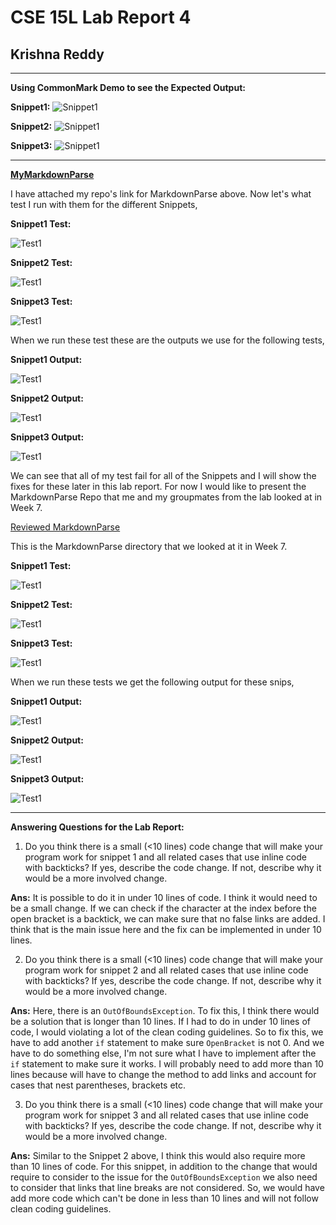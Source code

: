 # **CSE 15L Lab Report 4**
## Krishna Reddy
*******

**Using CommonMark Demo to see the Expected Output:**

**Snippet1:**
![Snippet1](Snippet1.png)

**Snippet2:**
![Snippet1](Snippet2.png)

**Snippet3:**
![Snippet1](Snippet3.png)

******

**[MyMarkdownParse](https://github.com/kreddy/markdown-parser)**

I have attached my repo's link for MarkdownParse above. Now let's what test I run with them for the different Snippets,

**Snippet1 Test:**

![Test1](Snip1.png)

**Snippet2 Test:**

![Test1](Snip2.png)

**Snippet3 Test:**

![Test1](Snip3.png)

When we run these test these are the outputs we use for the following tests, 

**Snippet1 Output:**

![Test1](mySnip1.png)

**Snippet2 Output:**

![Test1](mySnip2.png)

**Snippet3 Output:**

![Test1](mySnip3.png)

We can see that all of my test fail for all of the Snippets and I will show the fixes for these later in this lab report. For now I would like to present the MarkdownParse Repo that me and my groupmates from the lab looked at in Week 7.

[Reviewed MarkdownParse](https://github.com/aHewig/markdown-parser)

This is the MarkdownParse directory that we looked at it in Week 7. 

**Snippet1 Test:**

![Test1](Snip4.png)

**Snippet2 Test:**

![Test1](Snip5.png)

**Snippet3 Test:**

![Test1](Snip6.png)

When we run these tests we get the following output for these snips,

**Snippet1 Output:**

![Test1](Output1.png)

**Snippet2 Output:**

![Test1](Output2.png)

**Snippet3 Output:**

![Test1](Output3.png)

*****

**Answering Questions for the Lab Report:**

1. Do you think there is a small (<10 lines) code change that will make your program work for snippet 1 and all related cases that use inline code with backticks? If yes, describe the code change. If not, describe why it would be a more involved change.

**Ans:**
It is possible to do it in under 10 lines of code. I think it would need to be a small change. If we can check if the character at the index before the open bracket is a backtick, we can make sure that no false links are added. I think that is the main issue here and the fix can be implemented in under 10 lines.

2. Do you think there is a small (<10 lines) code change that will make your program work for snippet 2 and all related cases that use inline code with backticks? If yes, describe the code change. If not, describe why it would be a more involved change.

**Ans:**
Here, there is an `OutOfBoundsException`. To fix this, I think there would be a solution that is longer than 10 lines. If I had to do in under 10 lines of code, I would violating a lot of the clean coding guidelines. So to fix this, we have to add another `if` statement to make sure `OpenBracket` is not 0. And we have to do something else, I'm not sure what I have to implement after the `if` statement to make sure it works. I will probably need to add more than 10 lines because will have to change the method to add links and account for cases that nest parentheses, brackets etc.

3. Do you think there is a small (<10 lines) code change that will make your program work for snippet 3 and all related cases that use inline code with backticks? If yes, describe the code change. If not, describe why it would be a more involved change.

**Ans:**
Similar to the Snippet 2 above, I think this would also require more than 10 lines of code. For this snippet, in addition to the change that would require to consider to the issue for the `OutOfBoundsException` we also need to consider that links that line breaks are not considered. So, we would have add more code which can't be done in less than 10 lines and will not follow clean coding guidelines.
